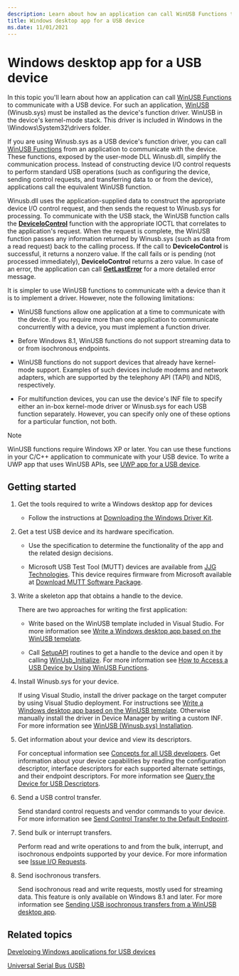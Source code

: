 ```yaml
---
description: Learn about how an application can call WinUSB Functions to communicate with a USB device.
title: Windows desktop app for a USB device
ms.date: 11/01/2021
---
```


# Windows desktop app for a USB device

In this topic you'll learn about how an application can call [WinUSB Functions](/previous-versions/windows/hardware/drivers/ff540046(v=vs.85)#winusb) to communicate with a USB device. For such an application, [WinUSB](winusb.md) (Winusb.sys) must be installed as the device's function driver. WinUSB in the device's kernel-mode stack. This driver is included in Windows in the \\Windows\\System32\\drivers folder.

If you are using Winusb.sys as a USB device's function driver, you can call [WinUSB Functions](/previous-versions/windows/hardware/drivers/ff540046(v=vs.85)#winusb) from an application to communicate with the device. These functions, exposed by the user-mode DLL Winusb.dll, simplify the communication process. Instead of constructing device I/O control requests to perform standard USB operations (such as configuring the device, sending control requests, and transferring data to or from the device), applications call the equivalent WinUSB function.

Winusb.dll uses the application-supplied data to construct the appropriate device I/O control request, and then sends the request to Winusb.sys for processing. To communicate with the USB stack, the WinUSB function calls the [**DeviceIoControl**](/windows/desktop/api/ioapiset/nf-ioapiset-deviceiocontrol) function with the appropriate IOCTL that correlates to the application's request. When the request is complete, the WinUSB function passes any information returned by Winusb.sys (such as data from a read request) back to the calling process. If the call to **DeviceIoControl** is successful, it returns a nonzero value. If the call fails or is pending (not processed immediately), **DeviceIoControl** returns a zero value. In case of an error, the application can call [**GetLastError**](/windows/desktop/api/errhandlingapi/nf-errhandlingapi-getlasterror) for a more detailed error message.

It is simpler to use WinUSB functions to communicate with a device than it is to implement a driver. However, note the following limitations:

- WinUSB functions allow one application at a time to communicate with the device. If you require more than one application to communicate concurrently with a device, you must implement a function driver.

- Before Windows 8.1, WinUSB functions do not support streaming data to or from isochronous endpoints.

- WinUSB functions do not support devices that already have kernel-mode support. Examples of such devices include modems and network adapters, which are supported by the telephony API (TAPI) and NDIS, respectively.

- For multifunction devices, you can use the device's INF file to specify either an in-box kernel-mode driver or Winusb.sys for each USB function separately. However, you can specify only one of these options for a particular function, not both.

> [!NOTE]
> WinUSB functions require Windows XP or later. You can use these functions in your C/C++ application to communicate with your USB device. To write a UWP app that uses WinUSB APIs, see [UWP app for a USB device](writing-usb-device-companion-apps-for-microsoft-store.md).

## Getting started

1. Get the tools required to write a Windows desktop app for devices

    - Follow the instructions at [Downloading the Windows Driver Kit](../download-the-wdk.md).

2. Get a test USB device and its hardware specification.

    - Use the specification to determine the functionality of the app and the related design decisions.

    - Microsoft USB Test Tool (MUTT) devices are available from [JJG Technologies](http://www.jjgtechnologies.com/Mutt20.htm). This device requires firmware from Microsoft available at [Download MUTT Software Package](./mutt-software-package.md#download-mutt-software-package).

3. Write a skeleton app that obtains a handle to the device.

    There are two approaches for writing the first application:

    - Write based on the WinUSB template included in Visual Studio. For more information see [Write a Windows desktop app based on the WinUSB template](how-to-write-a-windows-desktop-app-that-communicates-with-a-usb-device.md).

    - Call [SetupAPI](../install/setupapi.md) routines to get a handle to the device and open it by calling [WinUsb_Initialize](/windows/desktop/api/winusb/nf-winusb-winusb_initialize). For more information see [How to Access a USB Device by Using WinUSB Functions](using-winusb-api-to-communicate-with-a-usb-device.md).

4. Install Winusb.sys for your device.

    If using Visual Studio, install the driver package on the target computer by using Visual Studio deployment. For instructions see [Write a Windows desktop app based on the WinUSB template](how-to-write-a-windows-desktop-app-that-communicates-with-a-usb-device.md). Otherwise manually install the driver in Device Manager by writing a custom INF. For more information see [WinUSB (Winusb.sys) Installation](winusb-installation.md).

5. Get information about your device and view its descriptors.

    For conceptual information see [Concepts for all USB developers](usb-concepts-for-all-developers.md). Get information about your device capabilities by reading the configuration descriptor, interface descriptors for each supported alternate settings, and their endpoint descriptors. For more information see [Query the Device for USB Descriptors](using-winusb-api-to-communicate-with-a-usb-device.md#query).

6. Send a USB control transfer.

    Send standard control requests and vendor commands to your device. For more information see [Send Control Transfer to the Default Endpoint](using-winusb-api-to-communicate-with-a-usb-device.md#control).

7. Send bulk or interrupt transfers.

    Perform read and write operations to and from the bulk, interrupt, and isochronous endpoints supported by your device. For more information see [Issue I/O Requests](using-winusb-api-to-communicate-with-a-usb-device.md#io).

8. Send isochronous transfers.

    Send isochronous read and write requests, mostly used for streaming data. This feature is only available on Windows 8.1 and later. For more information see [Sending USB isochronous transfers from a WinUSB desktop app](getting-set-up-to-use-windows-devices-usb.md).

## Related topics

[Developing Windows applications for USB devices](developing-windows-applications-that-communicate-with-a-usb-device.md)  

[Universal Serial Bus (USB)](../index.yml)
